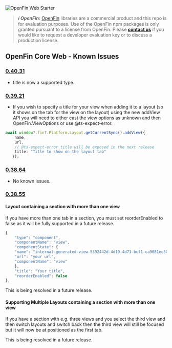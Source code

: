 ![OpenFin Web Starter](../assets/openfin-web-starter.png)

> **_:information_source: OpenFin:_** [OpenFin](https://www.openfin.co/) libraries are a commercial product and this repo is for evaluation purposes. Use of the OpenFin npm packages is only granted pursuant to a license from OpenFin. Please [**contact us**](https://www.openfin.co/contact/) if you would like to request a developer evaluation key or to discuss a production license.

## OpenFin Core Web - Known Issues

### [0.40.31](https://www.npmjs.com/package/@openfin/core-web/v/0.40.31)

- title is now a supported type.

### [0.39.21](https://www.npmjs.com/package/@openfin/core-web/v/0.39.21)

- If you wish to specify a title for your view when adding it to a layout (so it shows on the tab for the view on the layout) using the new addView API you will need to either cast the view options as unknown and then OpenFin.ViewOptions or use @ts-expect-error.

```typescript
await window?.fin?.Platform.Layout.getCurrentSync().addView({
    name,
    url,
    // @ts-expect-error title will be exposed in the next release
    title: "Title to show on the layout tab"
   });
```

### [0.38.64](https://www.npmjs.com/package/@openfin/core-web/v/0.38.64)

- No known issues.

### [0.38.55](https://www.npmjs.com/package/@openfin/core-web/v/0.38.55)

#### Layout containing a section with more than one view

If you have more than one tab in a section, you must set reorderEnabled to false as it will be fully supported in a future release.

```js
{
    "type": "component",
    "componentName": "view",
    "componentState": {
    "name": "internal-generated-view-5392442d-4d19-4d71-bcf1-ca9081ec50b1",
    "url": "your url",
    "componentName": "view"
    },
    "title": "Your title",
    "reorderEnabled": false
},
```

This is being resolved in a future release.

#### Supporting Multiple Layouts containing a section with more than one view

If you have a section with e.g. three views and you select the third view and then switch layouts and switch back then the third view will still be focused but it will now be at positioned as the first tab.

This is being resolved in a future release.
